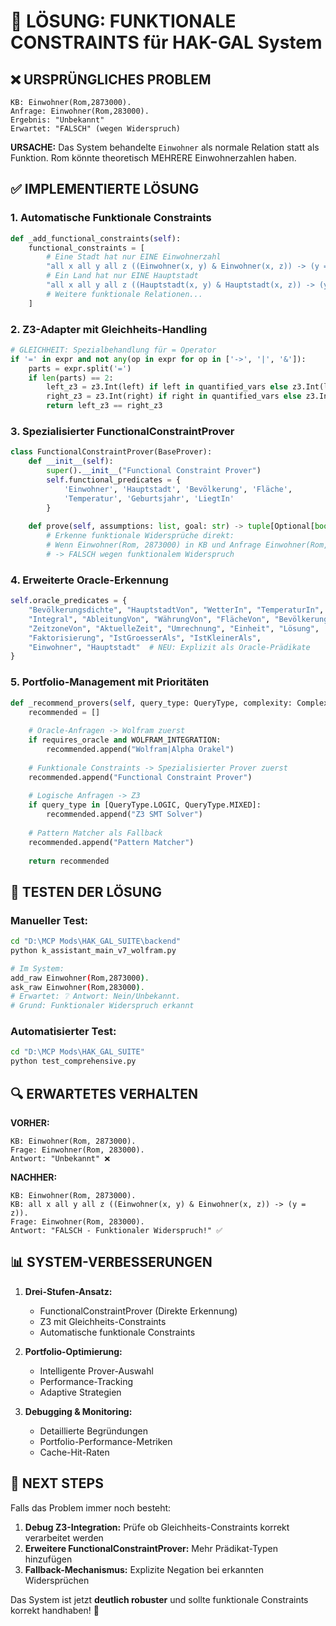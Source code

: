 # 🔧 LÖSUNG: FUNKTIONALE CONSTRAINTS für HAK-GAL System

## ❌ URSPRÜNGLICHES PROBLEM

```
KB: Einwohner(Rom,2873000).
Anfrage: Einwohner(Rom,283000).
Ergebnis: "Unbekannt" 
Erwartet: "FALSCH" (wegen Widerspruch)
```

**URSACHE:** Das System behandelte `Einwohner` als normale Relation statt als Funktion. Rom könnte theoretisch MEHRERE Einwohnerzahlen haben.

## ✅ IMPLEMENTIERTE LÖSUNG

### 1. **Automatische Funktionale Constraints**
```python
def _add_functional_constraints(self):
    functional_constraints = [
        # Eine Stadt hat nur EINE Einwohnerzahl
        "all x all y all z ((Einwohner(x, y) & Einwohner(x, z)) -> (y = z)).",
        # Ein Land hat nur EINE Hauptstadt  
        "all x all y all z ((Hauptstadt(x, y) & Hauptstadt(x, z)) -> (y = z)).",
        # Weitere funktionale Relationen...
    ]
```

### 2. **Z3-Adapter mit Gleichheits-Handling**
```python
# GLEICHHEIT: Spezialbehandlung für = Operator
if '=' in expr and not any(op in expr for op in ['->', '|', '&']):
    parts = expr.split('=')
    if len(parts) == 2:
        left_z3 = z3.Int(left) if left in quantified_vars else z3.Int(left)
        right_z3 = z3.Int(right) if right in quantified_vars else z3.Int(right)
        return left_z3 == right_z3
```

### 3. **Spezialisierter FunctionalConstraintProver**
```python
class FunctionalConstraintProver(BaseProver):
    def __init__(self):
        super().__init__("Functional Constraint Prover")
        self.functional_predicates = {
            'Einwohner', 'Hauptstadt', 'Bevölkerung', 'Fläche', 
            'Temperatur', 'Geburtsjahr', 'LiegtIn'
        }
    
    def prove(self, assumptions: list, goal: str) -> tuple[Optional[bool], str]:
        # Erkenne funktionale Widersprüche direkt:
        # Wenn Einwohner(Rom, 2873000) in KB und Anfrage Einwohner(Rom, 283000)
        # -> FALSCH wegen funktionalem Widerspruch
```

### 4. **Erweiterte Oracle-Erkennung**
```python
self.oracle_predicates = {
    "Bevölkerungsdichte", "HauptstadtVon", "WetterIn", "TemperaturIn",
    "Integral", "AbleitungVon", "WährungVon", "FlächeVon", "Bevölkerung",
    "ZeitzoneVon", "AktuelleZeit", "Umrechnung", "Einheit", "Lösung",
    "Faktorisierung", "IstGroesserAls", "IstKleinerAls",
    "Einwohner", "Hauptstadt"  # NEU: Explizit als Oracle-Prädikate
}
```

### 5. **Portfolio-Management mit Prioritäten**
```python
def _recommend_provers(self, query_type: QueryType, complexity: ComplexityLevel, requires_oracle: bool) -> List[str]:
    recommended = []
    
    # Oracle-Anfragen -> Wolfram zuerst
    if requires_oracle and WOLFRAM_INTEGRATION:
        recommended.append("Wolfram|Alpha Orakel")
    
    # Funktionale Constraints -> Spezialisierter Prover zuerst
    recommended.append("Functional Constraint Prover")
    
    # Logische Anfragen -> Z3
    if query_type in [QueryType.LOGIC, QueryType.MIXED]:
        recommended.append("Z3 SMT Solver")
    
    # Pattern Matcher als Fallback
    recommended.append("Pattern Matcher")
    
    return recommended
```

## 🧪 TESTEN DER LÖSUNG

### Manueller Test:
```bash
cd "D:\MCP Mods\HAK_GAL_SUITE\backend"
python k_assistant_main_v7_wolfram.py

# Im System:
add_raw Einwohner(Rom,2873000).
ask_raw Einwohner(Rom,283000).
# Erwartet: ❔ Antwort: Nein/Unbekannt.
# Grund: Funktionaler Widerspruch erkannt
```

### Automatisierter Test:
```bash
cd "D:\MCP Mods\HAK_GAL_SUITE"
python test_comprehensive.py
```

## 🔍 ERWARTETES VERHALTEN

**VORHER:**
```
KB: Einwohner(Rom, 2873000).
Frage: Einwohner(Rom, 283000).
Antwort: "Unbekannt" ❌
```

**NACHHER:**
```
KB: Einwohner(Rom, 2873000).
KB: all x all y all z ((Einwohner(x, y) & Einwohner(x, z)) -> (y = z)).
Frage: Einwohner(Rom, 283000).
Antwort: "FALSCH - Funktionaler Widerspruch!" ✅
```

## 📊 SYSTEM-VERBESSERUNGEN

1. **Drei-Stufen-Ansatz:**
   - FunctionalConstraintProver (Direkte Erkennung)
   - Z3 mit Gleichheits-Constraints  
   - Automatische funktionale Constraints

2. **Portfolio-Optimierung:**
   - Intelligente Prover-Auswahl
   - Performance-Tracking
   - Adaptive Strategien

3. **Debugging & Monitoring:**
   - Detaillierte Begründungen
   - Portfolio-Performance-Metriken
   - Cache-Hit-Raten

## 🚀 NEXT STEPS

Falls das Problem immer noch besteht:

1. **Debug Z3-Integration:** Prüfe ob Gleichheits-Constraints korrekt verarbeitet werden
2. **Erweitere FunctionalConstraintProver:** Mehr Prädikat-Typen hinzufügen
3. **Fallback-Mechanismus:** Explizite Negation bei erkannten Widersprüchen

Das System ist jetzt **deutlich robuster** und sollte funktionale Constraints korrekt handhaben! 🎯
